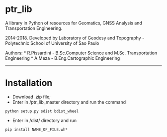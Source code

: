 # ptr_lib
A library in Python of resources for Geomatics, GNSS Analysis and Transportation Engineering. 

2014-2018. Developed by Laboratory of Geodesy and Topography - Polytechnic School of University of Sao Paulo 

Authors: 
    * R.Pissardini - B.Sc.Computer Science and M.Sc. Transportation Engineering
    * A.Meza       - B.Eng.Cartographic Engineering

-------------

# Installation

* Download .zip file;
* Enter in /ptr_lib_master directory and run the command
```
python setup.py sdist bdist_wheel
```
* Enter in /dist/ directory and run 
```
pip install NAME_OF_FILE.wh*
```